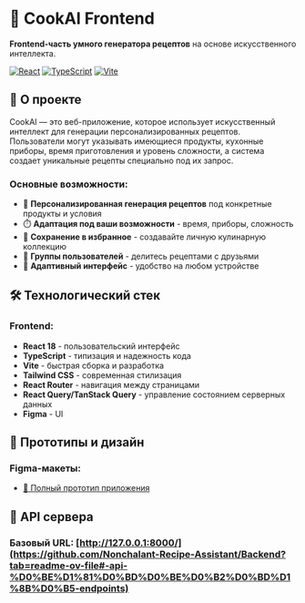 # 🍳 CookAI Frontend

**Frontend-часть умного генератора рецептов** на основе искусственного интеллекта.

[![React](https://img.shields.io/badge/React-18.x-61dafb.svg)](https://reactjs.org/)
[![TypeScript](https://img.shields.io/badge/TypeScript-5.x-3178c6.svg)](https://www.typescriptlang.org/)
[![Vite](https://img.shields.io/badge/Vite-5.x-646cff.svg)](https://vitejs.dev/)

## 🎯 О проекте

CookAI — это веб-приложение, которое использует искусственный интеллект для генерации персонализированных рецептов. Пользователи могут указывать имеющиеся продукты, кухонные приборы, время приготовления и уровень сложности, а система создает уникальные рецепты специально под их запрос.

### Основные возможности:
- 🎯 **Персонализированная генерация рецептов** под конкретные продукты и условия
- ⏱️ **Адаптация под ваши возможности** - время, приборы, сложность
- 💾 **Сохранение в избранное** - создавайте личную кулинарную коллекцию
- 👥 **Группы пользователей** - делитесь рецептами с друзьями
- 📱 **Адаптивный интерфейс** - удобство на любом устройстве

## 🛠 Технологический стек

### Frontend:
- **React 18** - пользовательский интерфейс
- **TypeScript** - типизация и надежность кода
- **Vite** - быстрая сборка и разработка
- **Tailwind CSS** - современная стилизация
- **React Router** - навигация между страницами
- **React Query/TanStack Query** - управление состоянием серверных данных
- **Figma** - UI

## 🎨 Прототипы и дизайн

### Figma-макеты:
- [📱 Полный прототип приложения](https://www.figma.com/make/M009AXArtUIENBj8fSu9Sf/Nonchalant-Recipe-Assistant?node-id=0-1&p=f&t=5UOfCiDVCAsSEdda-0&fullscreen=1)

## 🔗 API сервера

### Базовый URL: [http://127.0.0.1:8000/](https://github.com/Nonchalant-Recipe-Assistant/Backend?tab=readme-ov-file#-api-%D0%BE%D1%81%D0%BD%D0%BE%D0%B2%D0%BD%D1%8B%D0%B5-endpoints)
